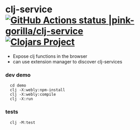 
# clj-service [![GitHub Actions status |pink-gorilla/clj-service](https://github.com/pink-gorilla/clj-service/workflows/CI/badge.svg)](https://github.com/pink-gorilla/clj-service/actions?workflow=CI)[![Clojars Project](https://img.shields.io/clojars/v/org.pinkgorilla/clj-service.svg)](https://clojars.org/org.pinkgorilla/clj-service)

- Expose clj functions in the browser
- can use extension manager to discover clj-services

### dev demo

```
  cd demo
  clj -X:webly:npm-install
  clj -X:webly:compile
  clj -X:run

```

### tests

```
  clj -M:test
```

